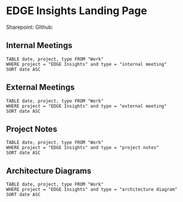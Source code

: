 # EDGE Insights Landing Page

Sharepoint: 
GIthub:


## Internal Meetings
```dataview
TABLE date, project, type FROM "Work"
WHERE project = "EDGE Insights" and type = "internal meeting"
SORT date ASC
```

## External Meetings
```dataview
TABLE date, project, type FROM "Work"
WHERE project = "EDGE Insights" and type = "external meeting"
SORT date ASC
```

## Project Notes
```dataview
TABLE date, project, type FROM "Work"
WHERE project = "EDGE Insights" and type = "project notes"
SORT date ASC
```

## Architecture Diagrams
```dataview
TABLE date, project, type FROM "Work"
WHERE project = "EDGE Insights" and type = "architecture diagram"
SORT date ASC
```
